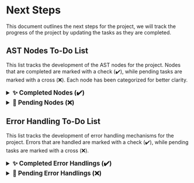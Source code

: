 # Next Steps

This document outlines the next steps for the project, we will track the progress of the project by updating the tasks as they are completed.

## **AST Nodes To-Do List**

This list tracks the development of the AST nodes for the project. Nodes that are completed are marked with a check (✔️), while pending tasks are marked with a cross (❌). Each node has been categorized for better clarity.

<details>
<summary style="font-weight: bold; font-size: 1.2em;">✨ Completed Nodes (✔️)</summary>

These nodes have been successfully implemented and are ready to be used:

### **Program Structure:**
- ✔️ **A_PROGRAM**  

### **Declarations:**
- ✔️ **A_DECLARATION_LIST**  
- ✔️ **A_VARIABLE_DECLARATION**  
- ✔️ **A_PROCEDURE_DECLARATION**  
- ✔️ **A_FUNCTION_DECLARATION**  
- ✔️ **A_TYPE_DECLARATION**  
- ✔️ **A_TYPE_ARRAY_DECLARATION**  
- ✔️ **A_TYPE_STRUCT_DECLARATION**  
- ✔️ **A_STRUCT_FIELD_LIST**  
- ✔️ **A_STRUCT_FIELD**  

### **Parameters:**
- ✔️ **A_PARAMETER_LIST**  
- ✔️ **A_PARAMETER**  

### **Statements:**
- ✔️ **A_STATEMENT_LIST**  
- ✔️ **A_RETURN_STATEMENT**
- ✔️ **A_ASSIGNMENT_STATEMENT**  
- ❌ **A_FUNCTION_CALL_STATEMENT**  

##### **Expression and Condition Nodes:**
- ✔️ **A_CONDITION**  
- ✔️ **A_AND_CONDITION**  
- ✔️ **A_OR_CONDITION**  
- ✔️ **A_NOT_CONDITION**  

##### **Operator Nodes:**
- ✔️ **A_EQUAL_OP**  
- ✔️ **A_LESS_THAN_OP**  

##### **Control Flow Nodes:**
- ✔️ **A_IF**
- ✔️ **A_IF_ELSE**  
- ✔️ **A_WHILE**

##### **Assignment Nodes:**
- ✔️ **A_VARIABLE_ASSIGNMENT**  
- ✔️ **A_ARRAY_ASSIGNMENT**  
- ✔️ **A_STRUCT_ASSIGNMENT**  

##### **Access Nodes:**
- ✔️ **A_STRUCT_FIELD_ACCESS**


</details>

<details>
<summary style="font-weight: bold; font-size: 1.2em;">🚧 Pending Nodes (❌)</summary>

##### **Expression and Condition Nodes:**
- ❌ **A_ADDITION**  
- ❌ **A_SUBTRACTION**  
- ❌ **A_MULTIPLICATION**  
- ❌ **A_DIVISION**  

##### **Operator Nodes:**
- ❌ **A_NOT_EQUAL_OP**  
- ❌ **A_GREATER_THAN_OP**  
- ❌ **A_LESS_EQUAL_OP**  
- ❌ **A_GREATER_EQUAL_OP**  
- ❌ **A_ADD_OP**  
- ❌ **A_SUB_OP**  
- ❌ **A_MUL_OP**  
- ❌ **A_DIV_OP**  

##### **Literal Nodes:**
- ❌ **A_INTEGER_LITERAL**  
- ❌ **A_FLOAT_LITERAL**  
- ❌ **A_BOOLEAN_LITERAL**  
- ❌ **A_CHARACTER_LITERAL**  
- ❌ **A_STRING_LITERAL**  
- ❌ **A_IDENTIFIER**  



##### **Access Nodes:**
- ❌ **A_ARRAY_ACCESS**  
- ❌ **A_ARRAY_INDEX_LIST**  
- ❌ **A_ARRAY_INDEX**  
- ❌ **A_ARRAY_FIELD_ACCESS**  
- ❌ **A_STRUCT_ARRAY_ACCESS**  

##### **I/O Nodes:**
- ❌ **A_PRINT_STATEMENT**  
- ❌ **A_INPUT_STATEMENT**  

##### **Assignable Entity Nodes:**
- ❌ **A_ASSIGNABLE_ENTITY**  
- ❌ **A_ARRAY_ASSIGNABLE_ENTITY**  
- ❌ **A_STRUCT_ASSIGNABLE_ENTITY**  
- ❌ **A_ASSIGNABLE_ENTITY_LIST**  

##### **Function Argument Nodes:**
- ❌ **A_ARGUMENT_LIST**

</details>

## **Error Handling To-Do List**

This list tracks the development of error handling mechanisms for the project. Errors that are handled are marked with a check (✔️), while pending tasks are marked with a cross (❌).

<details>
<summary style="font-weight: bold; font-size: 1.2em;">✨ Completed Error Handlings (✔️)</summary>

These error handling mechanisms have been successfully implemented:

### **Variable Declarations:**
- ✔️ **Type Undefined**
- ✔️ **Variable Not Declared**
- ✔️ **Variable Redefinition:** Declaring a variable in the same scope with a duplicate name.

### **Parameters:**
- ✔️ **Base Type**
- ✔️ **Type Undefined**

</details>

<details>
<summary style="font-weight: bold; font-size: 1.2em;">🚧 Pending Error Handlings (❌)</summary>

These error handling mechanisms are yet to be implemented:

##### **General Errors:**
- ❌ **Function Argument Mismatch:** Calling a function with the wrong number of arguments or argument types.
- ❌ **Invalid Operation on Types:** Trying to multiply two pointers, access a property of a non-struct type, etc.


##### **Assignments:**
- ❌ **Type Mismatch:** Assigning a string to an integer variable (e.g., `int x = "hello";`).

##### **Expressions:**
- ❌ **Type Mismatch (Arithmetic):** (e.g., `int + string`)
- ❌ **Type Mismatch (Logical):** (e.g., `int && string`)

</details>